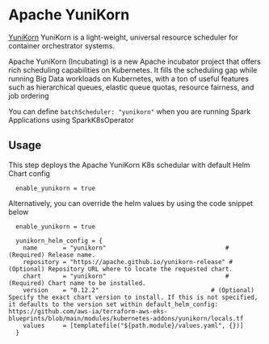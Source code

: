 # Apache YuniKorn
[YuniKorn](https://yunikorn.apache.org/) YuniKorn is a light-weight, universal resource scheduler for container orchestrator systems.

Apache YuniKorn (Incubating) is a new Apache incubator project that offers rich scheduling capabilities on Kubernetes. It fills the scheduling gap while running Big Data workloads on Kubernetes, with a ton of useful features such as hierarchical queues, elastic queue quotas, resource fairness, and job ordering

You can define `batchScheduler: "yunikorn"` when you are running Spark Applications using SparkK8sOperator

## Usage
This step deploys the Apache YuniKorn K8s schedular with default Helm Chart config

```hcl
  enable_yunikorn = true
```

Alternatively, you can override the helm values by using the code snippet below

```hcl
  enable_yunikorn = true

  yunikorn_helm_config = {
    name       = "yunikorn"                                 # (Required) Release name.
    repository = "https://apache.github.io/yunikorn-release" # (Optional) Repository URL where to locate the requested chart.
    chart      = "yunikorn"                                 # (Required) Chart name to be installed.
    version    = "0.12.2"                               # (Optional) Specify the exact chart version to install. If this is not specified, it defaults to the version set within default_helm_config: https://github.com/aws-ia/terraform-aws-eks-blueprints/blob/main/modules/kubernetes-addons/yunikorn/locals.tf
    values     = [templatefile("${path.module}/values.yaml", {})]
  }
```
